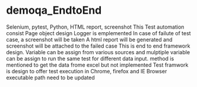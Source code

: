 # demoqa_EndtoEnd
Selenium, pytest, Python, HTML report, screenshot
This Test automation consist Page object design
Logger is emplemented 
In case of failute of test case, a screenshot will be taken
A html report will be generated and screenshot will be attached to the failed case
This is end to end framework design.
Variable can be assign from various sources and mulptiple variable can be assign to run the same test for different data input.
method is mentioned to get the data frome excel but not implemented
Test framwork is design to offer test execution in Chrome, firefox and IE
Browser executable path need to be updated 

